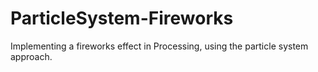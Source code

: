 # ParticleSystem-Fireworks

Implementing a fireworks effect in Processing, using the particle system approach.
